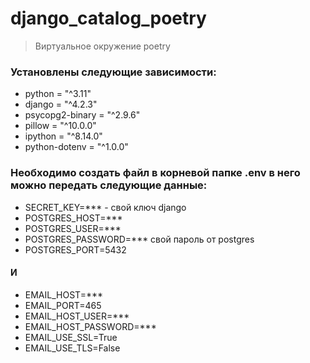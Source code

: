 # django_catalog_poetry

> Виртуальное окружение poetry

### Установлены следующие зависимости:
- python = "^3.11"
- django = "^4.2.3"
- psycopg2-binary = "^2.9.6"
- pillow = "^10.0.0"
- ipython = "^8.14.0"
- python-dotenv = "^1.0.0"

### Необходимо создать файл в корневой папке .env в него можно передать следующие данные:
- SECRET_KEY=*** - свой ключ django
- POSTGRES_HOST=***
- POSTGRES_USER=***
- POSTGRES_PASSWORD=*** свой пароль от postgres
- POSTGRES_PORT=5432
#### И
- EMAIL_HOST=***
- EMAIL_PORT=465
- EMAIL_HOST_USER=***
- EMAIL_HOST_PASSWORD=***
- EMAIL_USE_SSL=True
- EMAIL_USE_TLS=False
